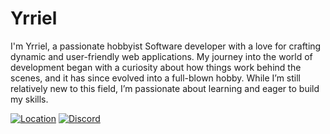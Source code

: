 <!--
**Yrriel/Yrriel** is a ✨ _special_ ✨ repository because its `README.md` (this file) appears on your GitHub profile.

Here are some ideas to get you started:

- 🔭 I’m currently working on ...
- 🌱 I’m currently learning ...
- 👯 I’m looking to collaborate on ...
- 🤔 I’m looking for help with ...
- 💬 Ask me about ...
- 📫 How to reach me: ...
- 😄 Pronouns: ...
- ⚡ Fun fact: ...
-->


#  Yrriel

I'm Yrriel, a passionate hobbyist Software developer with a love for crafting dynamic and user-friendly web applications. My journey into the world of development began with a curiosity about how things work behind the scenes, and it has since evolved into a full-blown hobby. While I’m still relatively new to this field, I’m passionate about learning and eager to build my skills.

[![Location](https://custom-icon-badges.demolab.com/badge/-PH-grey?style=for-the-badge&logo=googlemaps&logoColor=%23fff&label=Manila&labelColor=red)]()
[![Discord](https://custom-icon-badges.demolab.com/badge/-Yrriel-blue?style=for-the-badge&logo=Linkedin&logoColor=%23fff&label=LinkedIn&labelColor=blue)](https://www.linkedin.com/in/yrriel-buensuceso-2287a8329/)
